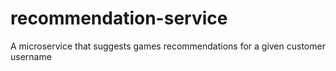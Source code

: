 # recommendation-service
A microservice that suggests games recommendations for a given customer username
